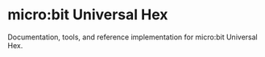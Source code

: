 # micro:bit Universal Hex

Documentation, tools, and reference implementation for micro:bit Universal Hex.
